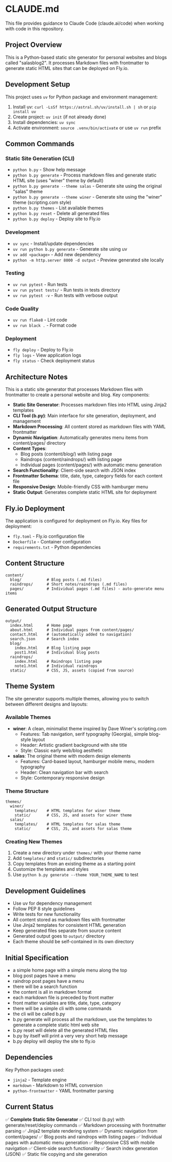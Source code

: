 # CLAUDE.md

This file provides guidance to Claude Code (claude.ai/code) when working with code in this repository.

## Project Overview

This is a Python-based static site generator for personal websites and blogs called "salasblog2". It processes Markdown files with frontmatter to generate static HTML sites that can be deployed on Fly.io.

## Development Setup

This project uses `uv` for Python package and environment management:

1. Install uv: `curl -LsSf https://astral.sh/uv/install.sh | sh` or `pip install uv`
2. Create project: `uv init` (if not already done)
3. Install dependencies: `uv sync`
4. Activate environment: `source .venv/bin/activate` or use `uv run` prefix

## Common Commands

### Static Site Generation (CLI)
- `python b.py` - Show help message
- `python b.py generate` - Process markdown files and generate static HTML site (uses "winer" theme by default)
- `python b.py generate --theme salas` - Generate site using the original "salas" theme
- `python b.py generate --theme winer` - Generate site using the "winer" theme (scripting.com style)
- `python b.py themes` - List available themes
- `python b.py reset` - Delete all generated files
- `python b.py deploy` - Deploy site to Fly.io

### Development
- `uv sync` - Install/update dependencies
- `uv run python b.py generate` - Generate site using uv
- `uv add <package>` - Add new dependency
- `python -m http.server 8000 -d output` - Preview generated site locally

### Testing
- `uv run pytest` - Run tests
- `uv run pytest tests/` - Run tests in tests directory
- `uv run pytest -v` - Run tests with verbose output

### Code Quality
- `uv run flake8` - Lint code
- `uv run black .` - Format code

### Deployment
- `fly deploy` - Deploy to Fly.io
- `fly logs` - View application logs
- `fly status` - Check deployment status

## Architecture Notes

This is a static site generator that processes Markdown files with frontmatter to create a personal website and blog. Key components:

- **Static Site Generator**: Processes markdown files into HTML using Jinja2 templates
- **CLI Tool (b.py)**: Main interface for site generation, deployment, and management  
- **Markdown Processing**: All content stored as markdown files with YAML frontmatter
- **Dynamic Navigation**: Automatically generates menu items from content/pages/ directory
- **Content Types**: 
  - Blog posts (content/blog/) with listing page
  - Raindrops (content/raindrops/) with listing page  
  - Individual pages (content/pages/) with automatic menu generation
- **Search Functionality**: Client-side search with JSON index
- **Frontmatter Schema**: title, date, type, category fields for each content file
- **Responsive Design**: Mobile-friendly CSS with hamburger menu
- **Static Output**: Generates complete static HTML site for deployment

## Fly.io Deployment

The application is configured for deployment on Fly.io. Key files for deployment:
- `fly.toml` - Fly.io configuration file
- `Dockerfile` - Container configuration
- `requirements.txt` - Python dependencies

## Content Structure

```
content/
  blog/           # Blog posts (.md files)
  raindrops/      # Short notes/raindrops (.md files)  
  pages/          # Individual pages (.md files) - auto-generate menu items
```

## Generated Output Structure

```
output/
  index.html      # Home page
  about.html      # Individual pages from content/pages/
  contact.html    # (automatically added to navigation)
  search.json     # Search index
  blog/
    index.html    # Blog listing page
    post1.html    # Individual blog posts
  raindrops/
    index.html    # Raindrops listing page  
    note1.html    # Individual raindrops
  static/         # CSS, JS, assets (copied from source)
```

## Theme System

The site generator supports multiple themes, allowing you to switch between different designs and layouts:

### Available Themes
- **winer**: A clean, minimalist theme inspired by Dave Winer's scripting.com
  - Features: Tab navigation, serif typography (Georgia), simple blog-style layout
  - Header: Artistic gradient background with site title
  - Style: Classic early web/blog aesthetic
- **salas**: The original theme with modern design elements
  - Features: Card-based layout, hamburger mobile menu, modern typography
  - Header: Clean navigation bar with search
  - Style: Contemporary responsive design

### Theme Structure
```
themes/
  winer/
    templates/    # HTML templates for winer theme
    static/       # CSS, JS, and assets for winer theme
  salas/
    templates/    # HTML templates for salas theme  
    static/       # CSS, JS, and assets for salas theme
```

### Creating New Themes
1. Create a new directory under `themes/` with your theme name
2. Add `templates/` and `static/` subdirectories
3. Copy templates from an existing theme as a starting point
4. Customize the templates and styles
5. Use `python b.py generate --theme YOUR_THEME_NAME` to test

## Development Guidelines

- Use uv for dependency management
- Follow PEP 8 style guidelines
- Write tests for new functionality
- All content stored as markdown files with frontmatter
- Use Jinja2 templates for consistent HTML generation
- Keep generated files separate from source content
- Generated output goes to `output/` directory
- Each theme should be self-contained in its own directory

## Initial Specification
- a simple home page with a simple menu along the top
- blog post pages have a menu
- raindrop post pages have a menu
- there will be a search function
- the content is all in markdown format
- each markdown file is preceded by front matter
- front matter variables are title, date, type, category
- there will be a simple cli with some commands
- the cli will be called b.py
- b.py generate will process all the markdown, use the templates to generate a complete static html web site
- b.py reset will delete all the generated HTML files
- b.py by itself will print a very very short help message
- b.py deploy will deploy the site to fly.io

## Dependencies

Key Python packages used:
- `jinja2` - Template engine
- `markdown` - Markdown to HTML conversion
- `python-frontmatter` - YAML frontmatter parsing

## Current Status

✅ **Complete Static Site Generator**
✅ CLI tool (b.py) with generate/reset/deploy commands
✅ Markdown processing with frontmatter parsing
✅ Jinja2 template rendering system
✅ Dynamic navigation from content/pages/
✅ Blog posts and raindrops with listing pages
✅ Individual pages with automatic menu generation
✅ Responsive CSS with mobile navigation
✅ Client-side search functionality
✅ Search index generation (JSON)
✅ Static file copying and site generation